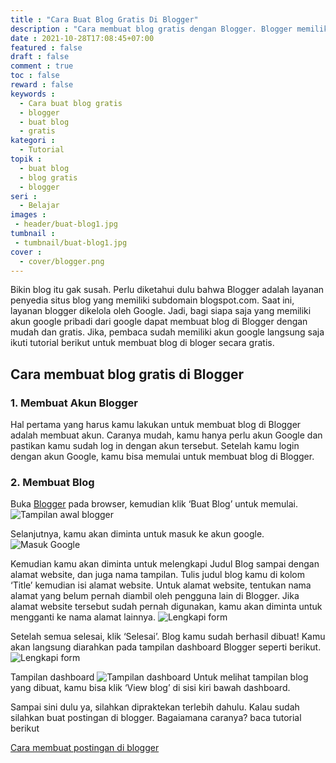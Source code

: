 ```yaml
---
title : "Cara Buat Blog Gratis Di Blogger"
description : "Cara membuat blog gratis dengan Blogger. Blogger memiliki subdomain blogspot.com yang dikelola oleh Google." 
date : 2021-10-28T17:08:45+07:00
featured : false
draft : false
comment : true
toc : false
reward : false
keywords : 
  - Cara buat blog gratis
  - blogger
  - buat blog
  - gratis
kategori : 
  - Tutorial
topik :
  - buat blog 
  - blog gratis
  - blogger
seri : 
  - Belajar
images : 
 - header/buat-blog1.jpg
tumbnail : 
 - tumbnail/buat-blog1.jpg
cover : 
  - cover/blogger.png
---
```

Bikin blog itu gak susah. Perlu diketahui dulu bahwa Blogger adalah layanan penyedia situs blog yang memiliki subdomain blogspot.com. Saat ini, layanan blogger dikelola oleh Google. Jadi, bagi siapa saja yang memiliki akun google pribadi dari google dapat membuat blog di Blogger dengan mudah dan gratis. Jika, pembaca sudah memiliki akun google langsung saja ikuti tutorial berikut untuk membuat blog di bloger secara gratis.
## Cara membuat blog gratis di Blogger ##
### 1. Membuat Akun Blogger
Hal pertama yang harus kamu lakukan untuk membuat blog di Blogger adalah membuat akun. Caranya mudah, kamu hanya perlu akun Google dan pastikan kamu sudah log in dengan akun tersebut. Setelah kamu login dengan akun Google, kamu bisa memulai untuk membuat blog di Blogger.

### 2. Membuat Blog
Buka [Blogger](https://www.blogger.com/) pada browser, kemudian klik ‘Buat Blog’ untuk memulai. 
![Tampilan awal blogger](/images/tutorial/blogger/buat-blog2.jpg)

Selanjutnya, kamu akan diminta untuk masuk ke akun google.
![Masuk Google](/images/tutorial/blogger/buat-blog3.jpg)

Kemudian kamu akan diminta untuk melengkapi Judul Blog sampai dengan alamat website, dan juga nama tampilan. Tulis judul blog kamu di kolom ‘Title’ kemudian isi alamat website. Untuk alamat website, tentukan nama alamat yang belum pernah diambil oleh pengguna lain di Blogger. Jika alamat website tersebut sudah pernah digunakan, kamu akan diminta untuk mengganti ke nama alamat lainnya.
![Lengkapi form](/images/tutorial/blogger/buat-blog4.jpg)

Setelah semua selesai, klik ‘Selesai’. Blog kamu sudah berhasil dibuat! Kamu akan langsung diarahkan pada tampilan dashboard Blogger seperti berikut.
![Lengkapi form](/images/tutorial/blogger/buat-blog5.jpg)

Tampilan dashboard
![Tampilan dashboard](/images/tutorial/blogger/buat-blog6.jpg)
Untuk melihat tampilan blog yang dibuat, kamu bisa klik ‘View blog’ di sisi kiri bawah dashboard.

Sampai sini dulu ya, silahkan dipraktekan terlebih dahulu. Kalau sudah silahkan buat postingan di blogger. Bagaiamana caranya? baca tutorial berikut

[Cara membuat postingan di blogger](/posting-blogger)
